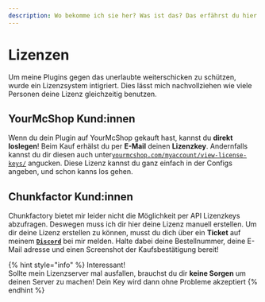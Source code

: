 ```yaml
---
description: Wo bekomme ich sie her? Was ist das? Das erfährst du hier!
---
```


# Lizenzen

Um meine Plugins gegen das unerlaubte weiterschicken zu schützen, wurde ein Lizenzsystem intigriert. Dies lässt mich nachvollziehen wie viele Personen deine Lizenz gleichzeitig benutzen.

## YourMcShop Kund:innen

Wenn du dein Plugin auf YourMcShop gekauft hast, kannst du **direkt loslegen**! Beim Kauf erhälst du per **E-Mail** deinen **Lizenzkey**. Andernfalls kannst du dir diesen auch unter[`yourmcshop.com/myaccount/view-license-keys/`](https://www.yourmcshop.com/myaccount/view-license-keys/) angucken. Diese Lizenz kannst du ganz einfach in der Configs angeben, und schon kanns los gehen.

## Chunkfactor Kund:innen

Chunkfactory bietet mir leider nicht die Möglichkeit per API Lizenzkeys abzufragen. Deswegen muss ich dir hier deine Lizenz manuell erstellen. Um dir deine Lizenz erstellen zu können, musst du dich über ein **Ticket** auf meinem [**`Discord`**](https://discord.primeapi.de) bei mir melden. Halte dabei deine Bestellnummer, deine E-Mail adresse und einen Screenshot der Kaufsbestätigung bereit!



{% hint style="info" %}
Interessant!  
Sollte mein Lizenzserver mal ausfallen, brauchst du dir **keine Sorgen** um deinen Server zu machen! Dein Key wird dann ohne Probleme akzeptiert
{% endhint %}


